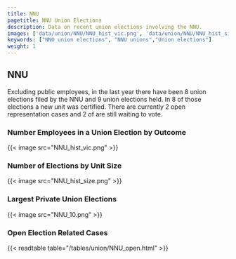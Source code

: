 ```yaml
---
title: NNU
pagetitle: NNU Union Elections
description: Data on recent union elections involving the NNU.
images: ['data/union/NNU/NNU_hist_vic.png', 'data/union/NNU/NNU_hist_size.png', 'data/union/NNU/NNU_10.png']
keywords: ["NNU union elections", "NNU unions","Union elections"]
weight: 1
---
```

##  NNU

Excluding public employees, in the last year there have been 8 union elections filed by the NNU and 9 union elections held. In 8 of those elections a new unit was certified. There are currently 2 open representation cases and 2 of are still waiting to vote.

### Number Employees in a Union Election by Outcome
{{< image src="NNU_hist_vic.png" >}}

### Number of Elections by Unit Size
{{< image src="NNU_hist_size.png" >}}

### Largest Private Union Elections
{{< image src="NNU_10.png" >}}

### Open Election Related Cases
{{< readtable table="/tables/union/NNU_open.html" >}}

